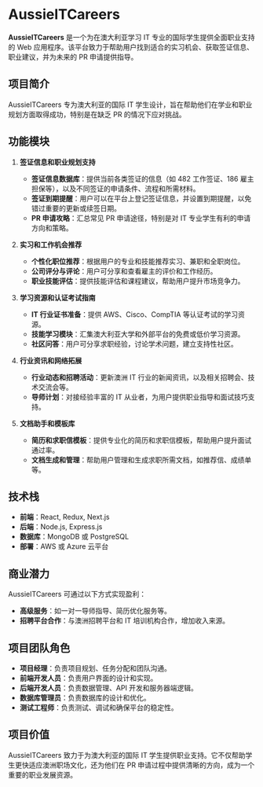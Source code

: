 # AussieITCareers

**AussieITCareers** 是一个为在澳大利亚学习 IT 专业的国际学生提供全面职业支持的 Web 应用程序。该平台致力于帮助用户找到适合的实习机会、获取签证信息、职业建议，并为未来的 PR 申请提供指导。

## 项目简介
AussieITCareers 专为澳大利亚的国际 IT 学生设计，旨在帮助他们在学业和职业规划方面取得成功，特别是在缺乏 PR 的情况下应对挑战。

## 功能模块

1. **签证信息和职业规划支持**
   - **签证信息数据库**：提供当前各类签证的信息（如 482 工作签证、186 雇主担保等），以及不同签证的申请条件、流程和所需材料。
   - **签证到期提醒**：用户可以在平台上登记签证信息，并设置到期提醒，以免错过重要的更新或续签日期。
   - **PR 申请攻略**：汇总常见 PR 申请途径，特别是对 IT 专业学生有利的申请方向和策略。

2. **实习和工作机会推荐**
   - **个性化职位推荐**：根据用户的专业和技能推荐实习、兼职和全职岗位。
   - **公司评分与评论**：用户可分享和查看雇主的评价和工作经历。
   - **职业技能评估**：提供技能评估和课程建议，帮助用户提升市场竞争力。

3. **学习资源和认证考试指南**
   - **IT 行业证书准备**：提供 AWS、Cisco、CompTIA 等认证考试的学习资源。
   - **技能学习模块**：汇集澳大利亚大学和外部平台的免费或低价学习资源。
   - **社区问答**：用户可分享求职经验，讨论学术问题，建立支持性社区。

4. **行业资讯和网络拓展**
   - **行业动态和招聘活动**：更新澳洲 IT 行业的新闻资讯，以及相关招聘会、技术交流会等。
   - **导师计划**：对接经验丰富的 IT 从业者，为用户提供职业指导和面试技巧支持。

5. **文档助手和模板库**
   - **简历和求职信模板**：提供专业化的简历和求职信模板，帮助用户提升面试通过率。
   - **文档生成和管理**：帮助用户管理和生成求职所需文档，如推荐信、成绩单等。

## 技术栈

- **前端**：React, Redux, Next.js
- **后端**：Node.js, Express.js
- **数据库**：MongoDB 或 PostgreSQL
- **部署**：AWS 或 Azure 云平台

## 商业潜力

AussieITCareers 可通过以下方式实现盈利：
- **高级服务**：如一对一导师指导、简历优化服务等。
- **招聘平台合作**：与澳洲招聘平台和 IT 培训机构合作，增加收入来源。

## 项目团队角色

- **项目经理**：负责项目规划、任务分配和团队沟通。
- **前端开发人员**：负责用户界面的设计和实现。
- **后端开发人员**：负责数据管理、API 开发和服务器端逻辑。
- **数据库管理员**：负责数据库的设计和优化。
- **测试工程师**：负责测试、调试和确保平台的稳定性。

## 项目价值

AussieITCareers 致力于为澳大利亚的国际 IT 学生提供职业支持。它不仅帮助学生更快适应澳洲职场文化，还为他们在 PR 申请过程中提供清晰的方向，成为一个重要的职业发展资源。
